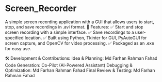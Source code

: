 # Screen_Recorder
A simple screen recording application with a GUI that allows users to start, stop, and save recordings in .avi format.
📌 Features:
✅ Start and stop screen recording with a simple interface.
✅ Save recordings to a user-specified location.
✅ Built using Python, Tkinter for GUI, PyAutoGUI for screen capture, and OpenCV for video processing.
✅ Packaged as an .exe for easy use.

🛠️ Development & Contributions:
Idea & Planning: Md Farhan Rahman Fahad
Code Generation: Co-Pilot (AI-Powered Assistant)
Debugging & Optimization: Md Farhan Rahman Fahad
Final Review & Testing: Md Farhan Rahman Fahad
